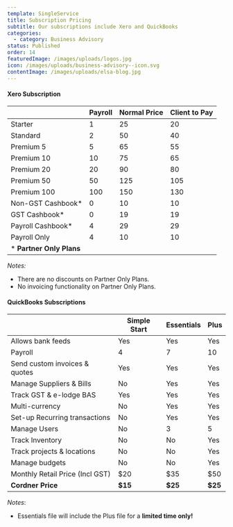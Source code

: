 ```yaml
---
template: SingleService
title: Subscription Pricing
subtitle: Our subscriptions include Xero and QuickBooks
categories:
  - category: Business Advisory
status: Published
order: 14
featuredImage: /images/uploads/logos.jpg
icon: /images/uploads/business-advisory--icon.svg
contentImage: /images/uploads/elsa-blog.jpg
---
```

#### Xero Subscription

|                           | Payroll | Normal Price | Client to Pay |
| ------------------------- | ------- | ------------ | ------------- |
| Starter                   | 1       | 25           | 20            |
| Standard                  | 2       | 50           | 40            |
| Premium 5                 | 5       | 65           | 55            |
| Premium 10                | 10      | 75           | 65            |
| Premium 20                | 20      | 90           | 80            |
| Premium 50                | 50      | 125          | 105           |
| Premium 100               | 100     | 150          | 130           |
| Non-GST Cashbook*         | 0       | 10           | 10            |
| GST Cashbook*             | 0       | 19           | 19            |
| Payroll Cashbook*         | 4       | 29           | 29            |
| Payroll Only              | 4       | 10           | 10            |
| \* **Partner Only Plans** |         |              |               |

_Notes:_

* There are no discounts on Partner Only Plans. 
* No invoicing functionality on Partner Only Plans.

#### QuickBooks Subscriptions

|                                 | Simple Start | Essentials | Plus    |
| ------------------------------- | ------------ | ---------- | ------- |
| Allows bank feeds               | Yes          | Yes        | Yes     |
| Payroll                         | 4            | 7          | 10      |
| Send custom invoices & quotes   | Yes          | Yes        | Yes     |
| Manage Suppliers & Bills        | No           | Yes        | Yes     |
| Track GST & e-lodge BAS         | Yes          | Yes        | Yes     |
| Multi-currency                  | No           | Yes        | Yes     |
| Set-up Recurring transactions   | No           | Yes        | Yes     |
| Manage Users                    | No           | 3          | 5       |
| Track Inventory                 | No           | No         | Yes     |
| Track projects & locations      | No           | No         | Yes     |
| Manage budgets                  | No           | No         | Yes     |
| Monthly Retail Price (Incl GST) | $20          | $35        | $50     |
| **Cordner Price**               | **$15**      | **$25**    | **$25** |

_Notes_:


* Essentials file will include the Plus file for a **limited time only!**
